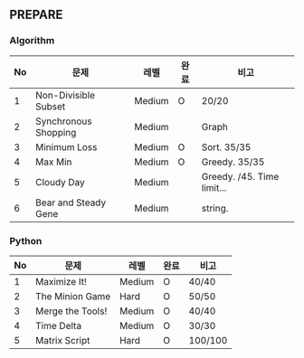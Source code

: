 ## PREPARE
### Algorithm
No | 문제 | 레벨 | 완료 | 비고
---|---|---|---|---
1 | Non-Divisible Subset | Medium | O | 20/20
2 | Synchronous Shopping | Medium |  | Graph
3 | Minimum Loss | Medium | O | Sort. 35/35
4 | Max Min | Medium | O | Greedy. 35/35
5 | Cloudy Day | Medium |  | Greedy. /45. Time limit...
6 | Bear and Steady Gene | Medium |  | string. 


### Python
No | 문제 | 레벨 | 완료 | 비고
---|---|---|---|---
1 | Maximize It! | Medium | O | 40/40
2 | The Minion Game | Hard | O | 50/50
3 | Merge the Tools! | Medium | O | 40/40
4 | Time Delta | Medium | O | 30/30
5 | Matrix Script | Hard | O | 100/100

